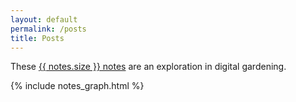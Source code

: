```yaml
---
layout: default
permalink: /posts
title: Posts
---
```


<div class="grid-element">
    <p>
	    These <a class="internal-link" href="/notes">{{ notes.size }} notes</a> are an exploration in digital gardening.
    </p>
    {% include notes_graph.html %}
</div>